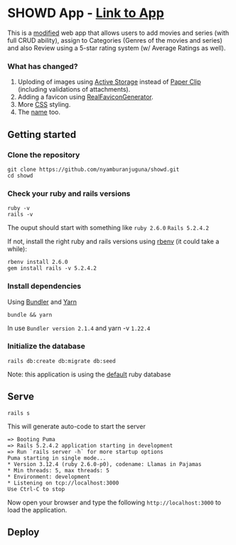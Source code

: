 # SHOWD App - [Link to App](https://www.heruko.com)

This is a [modified](https://github.com/CrashLearner/BroadwayApp) web app that allows users to add movies and series (with full CRUD ability), assign to Categories (Genres of the movies and series)
and also Review using a 5-star rating system (w/ Average Ratings as well).

### What has changed?
1. Uploding of images using [Active Storage](https://github.com/rails/rails/tree/master/activestorage) instead of [Paper Clip](https://github.com/thoughtbot/paperclip) (including validations of attachments).
2. Adding a favicon using [RealFaviconGenerator](https://realfavicongenerator.net/).
3. More [CSS](https://github.com/nyamburanjuguna/showd/blob/master/app/assets/stylesheets/application.css.scss) styling.
4. The [name](https://github.com/nyamburanjuguna/showd) too.

## Getting started

### Clone the repository

```shell
git clone https://github.com/nyamburanjuguna/showd.git
cd showd 
```
### Check your ruby and rails versions

``` shell
ruby -v 
rails -v
```
The ouput should start with something like `ruby 2.6.0` `Rails 5.2.4.2`

If not, install the right ruby and rails versions using [rbenv](https://github.com/rbenv/rbenv) (it could take a while):

``` shell
rbenv install 2.6.0
gem install rails -v 5.2.4.2
```

### Install dependencies

Using [Bundler]() and [Yarn]()

```shell
bundle && yarn
```
In use `Bundler version 2.1.4` and yarn -v `1.22.4`

### Initialize the database 

``` shell
rails db:create db:migrate db:seed
```
Note: this application is using the [default](https://github.com/sparklemotion/sqlite3-ruby) ruby database

## Serve 

``` shell
rails s
```
This will generate auto-code to start the server

``` shell
=> Booting Puma
=> Rails 5.2.4.2 application starting in development
=> Run `rails server -h` for more startup options
Puma starting in single mode...
* Version 3.12.4 (ruby 2.6.0-p0), codename: Llamas in Pajamas
* Min threads: 5, max threads: 5
* Environment: development
* Listening on tcp://localhost:3000
Use Ctrl-C to stop
```
Now open your browser and type the following `http://localhost:3000` to load the application.

## Deploy


